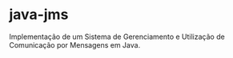 # java-jms
Implementação de um Sistema de Gerenciamento e Utilização de Comunicação por Mensagens em Java.
